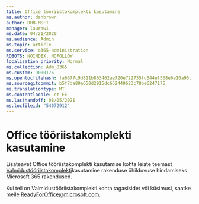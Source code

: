 ```yaml
---
title: Office tööriistakomplekti kasutamine
ms.author: danbrown
author: DHB-MSFT
manager: laurawi
ms.date: 04/21/2020
ms.audience: Admin
ms.topic: article
ms.service: o365-administration
ROBOTS: NOINDEX, NOFOLLOW
localization_priority: Normal
ms.collection: Adm_O365
ms.custom: 9000176
ms.openlocfilehash: fa6677c9d811b863462ae720e722735fd544ef568e6e10a95cff35e54948735e
ms.sourcegitcommit: b5f7da89a650d2915dc652449623c78be6247175
ms.translationtype: MT
ms.contentlocale: et-EE
ms.lasthandoff: 08/05/2021
ms.locfileid: "54072912"
---
```

# <a name="using-the-office-readiness-toolkit"></a>Office tööriistakomplekti kasutamine

Lisateavet Office tööriistakomplekti kasutamise kohta leiate teemast [Valmidustööriistakomplekti](https://docs.microsoft.com/DeployOffice/readiness-toolkit-application-compatibility-microsoft-365-apps)kasutamine rakenduse ühilduvuse hindamiseks Microsoft 365 rakendused.

Kui teil on Valmidustööriistakomplekti kohta tagasisidet või küsimusi, saatke meile ReadyForOffice@microsoft.com.
